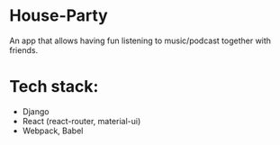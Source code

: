 # House-Party
An app that allows having fun listening to music/podcast together with friends.

# Tech stack:
+ Django
+ React (react-router, material-ui)
+ Webpack, Babel
